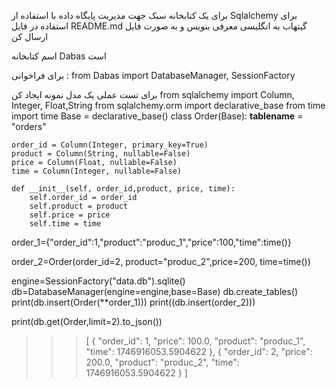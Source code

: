 برای یک کتابخانه سبک جهت مدیریت پایگاه داده با استفاده از Sqlalchemy برای استفاده در فایل README.md گیتهاب به انگلیسی معرفی بنویس و به صورت فایل ارسال کن

اسم کتابخانه Dabas است

برای فراخوانی :
from Dabas import DatabaseManager, SessionFactory


برای تست عملی یک مدل نمونه ایجاد کن
from sqlalchemy import  Column, Integer, Float,String
from sqlalchemy.orm import declarative_base
from time import time
Base = declarative_base()
class Order(Base):
    __tablename__ = "orders"

    order_id = Column(Integer, primary_key=True)
    product = Column(String, nullable=False)
    price = Column(Float, nullable=False)
    time = Column(Integer, nullable=False)
    
    def __init__(self, order_id,product, price, time):
        self.order_id = order_id
        self.product = product
        self.price = price
        self.time = time
        


order_1={"order_id":1,"product":"produc_1","price":100,"time":time()}

order_2=Order(order_id=2, product="produc_2",price=200, time=time())


engine=SessionFactory("data.db").sqlite()
db=DatabaseManager(engine=engine,base=Base)
db.create_tables()
print(db.insert(Order(**order_1)))
print((db.insert(order_2)))

print(db.get(Order,limit=2).to_json())

>>> [
    {
        "order_id": 1,
        "price": 100.0,
        "product": "produc_1",
        "time": 1746916053.5904622
    },
    {
        "order_id": 2,
        "price": 200.0,
        "product": "produc_2",
        "time": 1746916053.5904622
    }
]
